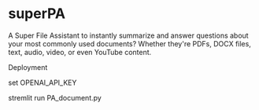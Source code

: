 # superPA
A Super File Assistant to instantly summarize and answer questions about your most commonly used documents?  Whether they're PDFs, DOCX files, text, audio, video, or even YouTube content.

Deployment

set OPENAI_API_KEY 

stremlit run PA_document.py

